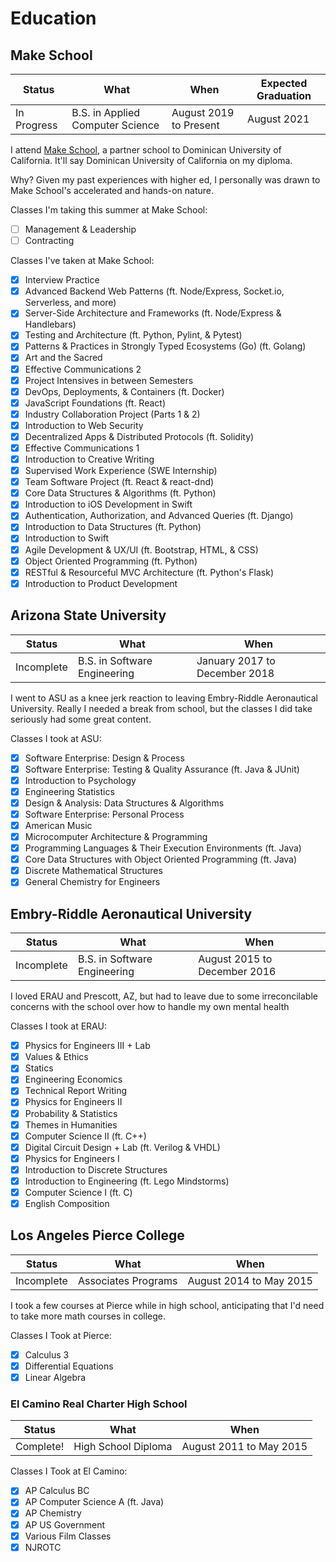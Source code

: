 # Education

## Make School

| Status | What | When | Expected Graduation |
| ---------- | ----------- | ---------- | ----- |
| In Progress | B.S. in Applied Computer Science | August 2019 to Present | August 2021 |

I attend [Make School](make.sc), a partner school to Dominican University of California. It'll say Dominican University of California on my diploma.

Why? Given my past experiences with higher ed, I personally was drawn to Make School's accelerated and hands-on nature.

Classes I'm taking this summer at Make School:
 - [ ] Management & Leadership
 - [ ] Contracting

Classes I've taken at Make School:
 - [x] Interview Practice
 - [x] Advanced Backend Web Patterns (ft. Node/Express, Socket.io, Serverless, and more)
 - [x] Server-Side Architecture and Frameworks (ft. Node/Express & Handlebars)
 - [x] Testing and Architecture (ft. Python, Pylint, & Pytest)
 - [x] Patterns & Practices in Strongly Typed Ecosystems (Go) (ft. Golang)
 - [x] Art and the Sacred
 - [x] Effective Communications 2
 - [x] Project Intensives in between Semesters
 - [x] DevOps, Deployments, & Containers (ft. Docker)
 - [x] JavaScript Foundations (ft. React)
 - [x] Industry Collaboration Project (Parts 1 & 2)
 - [x] Introduction to Web Security
 - [x] Decentralized Apps & Distributed Protocols (ft. Solidity)
 - [x] Effective Communications 1
 - [x] Introduction to Creative Writing
 - [x] Supervised Work Experience (SWE Internship)
 - [x] Team Software Project (ft. React & react-dnd)
 - [x] Core Data Structures & Algorithms (ft. Python)
 - [x] Introduction to iOS Development in Swift
 - [x] Authentication, Authorization, and Advanced Queries (ft. Django)
 - [x] Introduction to Data Structures (ft. Python)
 - [x] Introduction to Swift
 - [x] Agile Development & UX/UI (ft. Bootstrap, HTML, & CSS)
 - [x] Object Oriented Programming (ft. Python)
 - [x] RESTful & Resourceful MVC Architecture (ft. Python's Flask)
 - [x] Introduction to Product Development

## Arizona State University

| Status | What | When |
| ---------- | ----------- | ---------- |
| Incomplete | B.S. in Software Engineering | January 2017 to December 2018 |

I went to ASU as a knee jerk reaction to leaving Embry-Riddle Aeronautical University. Really I needed a break from school, but the classes I did take seriously had some great content.

Classes I took at ASU:
 - [x] Software Enterprise: Design & Process
 - [x] Software Enterprise: Testing & Quality Assurance (ft. Java & JUnit)
 - [x] Introduction to Psychology
 - [x] Engineering Statistics
 - [x] Design & Analysis: Data Structures & Algorithms
 - [x] Software Enterprise: Personal Process
 - [x] American Music
 - [x] Microcomputer Architecture & Programming
 - [x] Programming Languages & Their Execution Environments (ft. Java)
 - [x] Core Data Structures with Object Oriented Programming (ft. Java)
 - [x] Discrete Mathematical Structures
 - [x] General Chemistry for Engineers

## Embry-Riddle Aeronautical University

| Status | What | When |
| ---------- | ----------- | ---------- |
| Incomplete | B.S. in Software Engineering | August 2015 to December 2016 |

I loved ERAU and Prescott, AZ, but had to leave due to some irreconcilable concerns with the school over how to handle my own mental health

Classes I took at ERAU:
 - [x] Physics for Engineers III + Lab
 - [x] Values & Ethics
 - [x] Statics
 - [x] Engineering Economics
 - [x] Technical Report Writing
 - [x] Physics for Engineers II
 - [x] Probability & Statistics
 - [x] Themes in Humanities
 - [x] Computer Science II (ft. C++)
 - [x] Digital Circuit Design + Lab (ft. Verilog & VHDL)
 - [x] Physics for Engineers I
 - [x] Introduction to Discrete Structures
 - [x] Introduction to Engineering (ft. Lego Mindstorms)
 - [x] Computer Science I (ft. C)
 - [x] English Composition

## Los Angeles Pierce College

| Status | What | When |
| ------ | ---- | ---- |
| Incomplete | Associates Programs | August 2014 to May 2015 |

I took a few courses at Pierce while in high school, anticipating that I'd need to take more math courses in college.

Classes I Took at Pierce:
- [x] Calculus 3
- [x] Differential Equations
- [x] Linear Algebra

### El Camino Real Charter High School

| Status | What | When |
| ------ | ---- | ---- |
| Complete! | High School Diploma | August 2011 to May 2015 |

Classes I Took at El Camino:
- [x] AP Calculus BC
- [x] AP Computer Science A (ft. Java)
- [x] AP Chemistry
- [x] AP US Government
- [x] Various Film Classes
- [x] NJROTC